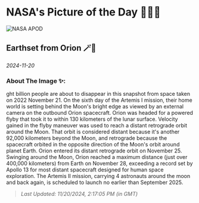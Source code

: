 
# NASA's Picture of the Day 🧑‍🚀💫

  ![NASA APOD](https://apod.nasa.gov/apod/image/2411/earthset-snap00.png)
  
  ## Earthset from Orion 🪄🌌
  
  _2024-11-20_
  
  ### About The Image ✨: 
  
  ght billion people are about to disappear in this snapshot from space taken on 2022 November 21. On the sixth day of the Artemis I mission, their home world is setting behind the Moon's bright edge as viewed by an external camera on the outbound Orion spacecraft. Orion was headed for a powered flyby that took it to within 130 kilometers of the lunar surface. Velocity gained in the flyby maneuver was used to reach a distant retrograde orbit around the Moon. That orbit is considered distant because it's another 92,000 kilometers beyond the Moon, and retrograde because the spacecraft orbited in the opposite direction of the Moon's orbit around planet Earth. Orion entered its distant retrograde orbit on November 25. Swinging around the Moon, Orion reached a maximum distance (just over 400,000 kilometers) from Earth on November 28, exceeding a record set by Apollo 13 for most distant spacecraft designed for human space exploration. The Artemis II mission, carrying 4 astronauts around the moon and back again, is scheduled to launch no earlier than September 2025.
  
  
  
  > _Last Updated: 11/20/2024, 2:17:05 PM (in GMT)_
  
